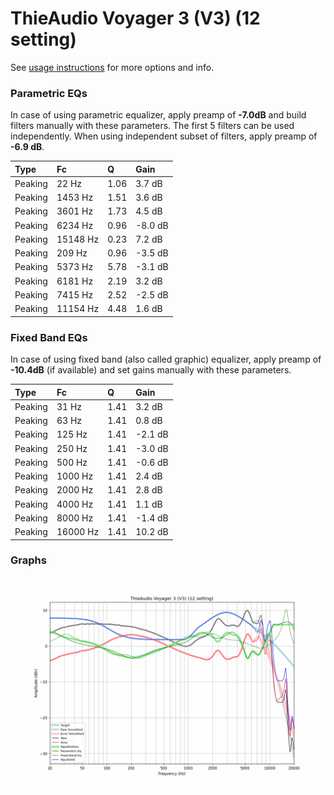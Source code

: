 # ThieAudio Voyager 3 (V3) (12 setting)
See [usage instructions](https://github.com/jaakkopasanen/AutoEq#usage) for more options and info.

### Parametric EQs
In case of using parametric equalizer, apply preamp of **-7.0dB** and build filters manually
with these parameters. The first 5 filters can be used independently.
When using independent subset of filters, apply preamp of **-6.9 dB**.

| Type    | Fc       |    Q | Gain    |
|:--------|:---------|:-----|:--------|
| Peaking | 22 Hz    | 1.06 | 3.7 dB  |
| Peaking | 1453 Hz  | 1.51 | 3.6 dB  |
| Peaking | 3601 Hz  | 1.73 | 4.5 dB  |
| Peaking | 6234 Hz  | 0.96 | -8.0 dB |
| Peaking | 15148 Hz | 0.23 | 7.2 dB  |
| Peaking | 209 Hz   | 0.96 | -3.5 dB |
| Peaking | 5373 Hz  | 5.78 | -3.1 dB |
| Peaking | 6181 Hz  | 2.19 | 3.2 dB  |
| Peaking | 7415 Hz  | 2.52 | -2.5 dB |
| Peaking | 11154 Hz | 4.48 | 1.6 dB  |

### Fixed Band EQs
In case of using fixed band (also called graphic) equalizer, apply preamp of **-10.4dB**
(if available) and set gains manually with these parameters.

| Type    | Fc       |    Q | Gain    |
|:--------|:---------|:-----|:--------|
| Peaking | 31 Hz    | 1.41 | 3.2 dB  |
| Peaking | 63 Hz    | 1.41 | 0.8 dB  |
| Peaking | 125 Hz   | 1.41 | -2.1 dB |
| Peaking | 250 Hz   | 1.41 | -3.0 dB |
| Peaking | 500 Hz   | 1.41 | -0.6 dB |
| Peaking | 1000 Hz  | 1.41 | 2.4 dB  |
| Peaking | 2000 Hz  | 1.41 | 2.8 dB  |
| Peaking | 4000 Hz  | 1.41 | 1.1 dB  |
| Peaking | 8000 Hz  | 1.41 | -1.4 dB |
| Peaking | 16000 Hz | 1.41 | 10.2 dB |

### Graphs
![](./ThieAudio%20Voyager%203%20(V3)%20(12%20setting).png)